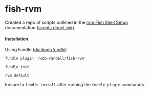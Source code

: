 # fish-rvm

Created a repo of scripts outlined in the [rvm Fish Shell Setup](https://rvm.io/integration/fish#setup) documentation ([scripts direct link](https://github.com/lunks/fish-nuggets/blob/master/functions/rvm.fish)).

#### Installation
Using Fundle ([danhper/fundle](https://github.com/danhper/fundle))
```
fundle plugin 'robb-randall/fish-rvm'

fundle init

rvm default
```

Ensure to `fundle install` after running the `fundle plugin` commands.

